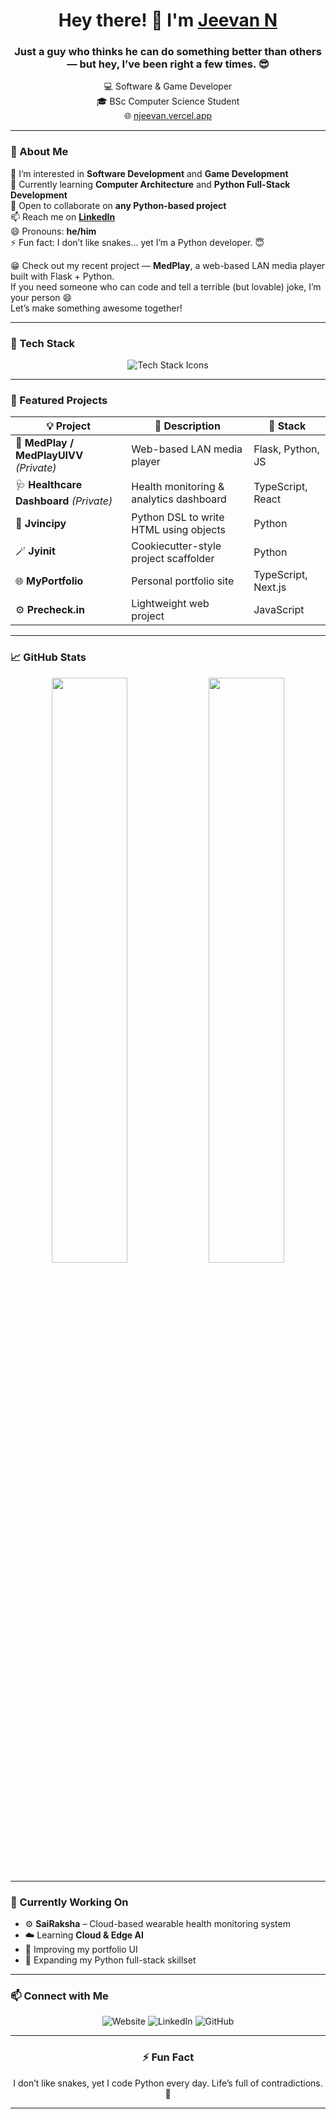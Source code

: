 <h1 align="center">Hey there! 👋 I'm <a href="https://njeevan.vercel.app" target="_blank">Jeevan N</a></h1>
<h3 align="center">Just a guy who thinks he can do something better than others — but hey, I’ve been right a few times. 😎</h3>

<p align="center">
  💻 Software & Game Developer <br/>
  🎓 BSc Computer Science Student <br/>
  🌐 <a href="https://njeevan.vercel.app">njeevan.vercel.app</a>
</p>

---

### 🧠 About Me
👀 I’m interested in **Software Development** and **Game Development**  
🌱 Currently learning **Computer Architecture** and **Python Full-Stack Development**  
💞️ Open to collaborate on **any Python-based project**  
📫 Reach me on **[LinkedIn](https://linkedin.com/in/nj2216)**  
😄 Pronouns: **he/him**  
⚡ Fun fact: I don’t like snakes... yet I’m a Python developer. 😇  

😁 Check out my recent project — **MedPlay**, a web-based LAN media player built with Flask + Python.  
If you need someone who can code and tell a terrible (but lovable) joke, I’m your person 😄  
Let’s make something awesome together!

---

### 🧩 Tech Stack

<p align="center">
  <picture>
    <source media="(prefers-color-scheme: dark)" srcset="https://skillicons.dev/icons?i=html,css,js,ts,react,nextjs,python,flask,django,nodejs,cpp,java,git,vercel,linux&theme=dark" />
    <source media="(prefers-color-scheme: light)" srcset="https://skillicons.dev/icons?i=html,css,js,ts,react,nextjs,python,flask,django,nodejs,cpp,java,git,vercel,linux&theme=light" />
    <img src="https://skillicons.dev/icons?i=html,css,js,ts,react,nextjs,python,flask,django,nodejs,cpp,java,git,vercel,linux" alt="Tech Stack Icons" />
  </picture>
</p>

---

### 🚀 Featured Projects

| 💡 Project | 🧾 Description | 🧰 Stack |
|-------------|----------------|----------|
| 💊 **MedPlay / MedPlayUIVV** *(Private)* | Web-based LAN media player | Flask, Python, JS |
| 🩺 **Healthcare Dashboard** *(Private)* | Health monitoring & analytics dashboard | TypeScript, React |
| 🧩 **Jvincipy** | Python DSL to write HTML using objects | Python |
| 🪄 **Jyinit** | Cookiecutter-style project scaffolder | Python |
| 🌐 **MyPortfolio** | Personal portfolio site | TypeScript, Next.js |
| ⚙️ **Precheck.in** | Lightweight web project | JavaScript |

---

### 📈 GitHub Stats

<p align="center">
  <picture>
    <source media="(prefers-color-scheme: dark)" srcset="https://github-readme-stats.vercel.app/api?username=nj2216&show_icons=true&theme=radical&hide_border=true" />
    <source media="(prefers-color-scheme: light)" srcset="https://github-readme-stats.vercel.app/api?username=nj2216&show_icons=true&theme=default&hide_border=true" />
    <img width="49%" src="https://github-readme-stats.vercel.app/api?username=nj2216&show_icons=true&theme=radical&hide_border=true" />
  </picture>
  <picture>
    <source media="(prefers-color-scheme: dark)" srcset="https://github-readme-streak-stats.herokuapp.com?user=nj2216&theme=radical&hide_border=true" />
    <source media="(prefers-color-scheme: light)" srcset="https://github-readme-streak-stats.herokuapp.com?user=nj2216&theme=default&hide_border=true" />
    <img width="49%" src="https://github-readme-streak-stats.herokuapp.com?user=nj2216&theme=radical&hide_border=true" />
  </picture>
</p>

---

### 🌱 Currently Working On
- ⚙️ **SaiRaksha** – Cloud-based wearable health monitoring system  
- ☁️ Learning **Cloud & Edge AI**  
- 🎨 Improving my portfolio UI  
- 🧠 Expanding my Python full-stack skillset  

---

### 📫 Connect with Me

<p align="center">
  <picture>
    <source media="(prefers-color-scheme: dark)" srcset="https://img.shields.io/badge/Website-0A0A0A?style=for-the-badge&logo=vercel&logoColor=white" />
    <source media="(prefers-color-scheme: light)" srcset="https://img.shields.io/badge/Website-white?style=for-the-badge&logo=vercel&logoColor=black" />
    <img alt="Website" src="https://img.shields.io/badge/Website-0A0A0A?style=for-the-badge&logo=vercel&logoColor=white"/>
  </picture>

  <picture>
    <source media="(prefers-color-scheme: dark)" srcset="https://img.shields.io/badge/LinkedIn-0A66C2?style=for-the-badge&logo=linkedin&logoColor=white" />
    <source media="(prefers-color-scheme: light)" srcset="https://img.shields.io/badge/LinkedIn-0A66C2?style=for-the-badge&logo=linkedin&logoColor=white" />
    <img alt="LinkedIn" src="https://img.shields.io/badge/LinkedIn-0A66C2?style=for-the-badge&logo=linkedin&logoColor=white"/>
  </picture>

  <picture>
    <source media="(prefers-color-scheme: dark)" srcset="https://img.shields.io/badge/GitHub-181717?style=for-the-badge&logo=github&logoColor=white" />
    <source media="(prefers-color-scheme: light)" srcset="https://img.shields.io/badge/GitHub-white?style=for-the-badge&logo=github&logoColor=black" />
    <img alt="GitHub" src="https://img.shields.io/badge/GitHub-181717?style=for-the-badge&logo=github&logoColor=white"/>
  </picture>
</p>

---

<h3 align="center">⚡ Fun Fact</h3>
<p align="center">I don’t like snakes, yet I code Python every day. Life’s full of contradictions. 🐍</p>

---
